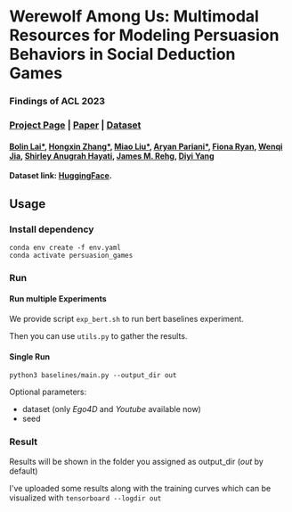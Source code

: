 # Werewolf Among Us: Multimodal Resources for Modeling Persuasion Behaviors in Social Deduction Games

### Findings of ACL 2023

### [Project Page](https://bolinlai.github.io/projects/Werewolf-Among-Us/) | [Paper](https://aclanthology.org/2023.findings-acl.411.pdf) | [Dataset](https://huggingface.co/datasets/bolinlai/Werewolf-Among-Us)

#### [Bolin Lai*](https://bolinlai.github.io/), [Hongxin Zhang*](https://icefoxzhx.github.io/), [Miao Liu*](https://aptx4869lm.github.io/), [Aryan Pariani*](https://scholar.google.com/citations?hl=en&user=EnC_6s0AAAAJ), [Fiona Ryan](https://fkryan.github.io/), [Wenqi Jia](https://vjwq.github.io/), [Shirley Anugrah Hayati](https://www.shirley.id/), [James M. Rehg](https://rehg.org/), [Diyi Yang](https://cs.stanford.edu/~diyiy/)

**Dataset link: [HuggingFace](https://huggingface.co/datasets/bolinlai/Werewolf-Among-Us).**


## Usage
### Install dependency
```
conda env create -f env.yaml
conda activate persuasion_games
```


### Run

#### Run multiple Experiments
We provide script `exp_bert.sh` to run bert baselines experiment.

Then you can use `utils.py` to gather the results.

#### Single Run
`python3 baselines/main.py --output_dir out`

Optional parameters:
- dataset (only _Ego4D_ and _Youtube_ available now)
- seed

### Result
Results will be shown in the folder you assigned as output_dir (_out_ by default)

I've uploaded some results along with the training curves which can be visualized with 
`tensorboard --logdir out`
